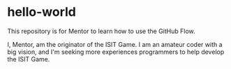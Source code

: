 # hello-world
This repository is for Mentor to learn how to use the GitHub Flow.

I, Mentor, am the originator of the ISIT Game. I am an amateur coder with a big vision, and I'm seeking more experiences programmers to help develop the ISIT Game.
